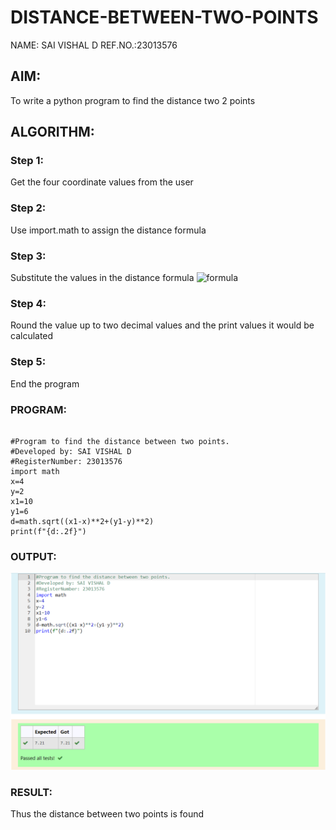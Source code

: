 # DISTANCE-BETWEEN-TWO-POINTS
NAME: SAI VISHAL D REF.NO.:23013576
## AIM:
To write a python program to find the distance two 2 points
## ALGORITHM:
### Step 1: 
Get the four coordinate values from the user
### Step 2: 
Use import.math to assign the distance formula
### Step 3: 
Substitute the values in the distance formula  ![formula](/formula.JPG)
### Step 4: 
Round the value up to two decimal values and the print values it would be calculated
### Step 5:
End the program

### PROGRAM:

``````

#Program to find the distance between two points.
#Developed by: SAI VISHAL D
#RegisterNumber: 23013576
import math
x=4
y=2
x1=10
y1=6
d=math.sqrt((x1-x)**2+(y1-y)**2)
print(f"{d:.2f}")

``````
  


### OUTPUT:
![Alt text](<Screenshot 2023-10-26 205319.png>)

### RESULT:
Thus the distance between two points is found
